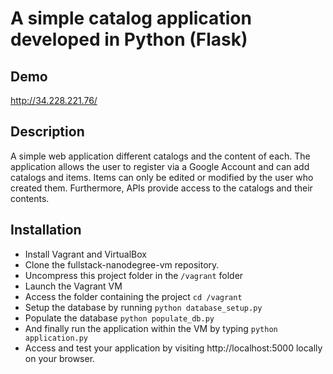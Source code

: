# A simple catalog application developed in Python (Flask)

## Demo

http://34.228.221.76/

## Description

A simple web application different catalogs and the content of each. The application allows the user to register via a Google Account and can add catalogs and items. Items can only be edited or modified by the user who created them. Furthermore, APIs provide access to the catalogs and their contents.

## Installation

- Install Vagrant and VirtualBox
- Clone the fullstack-nanodegree-vm repository.
- Uncompress this project folder in the `/vagrant` folder
- Launch the Vagrant VM
- Access the folder containing the project `cd /vagrant`
- Setup the database by running `python database_setup.py`
- Populate the database `python populate_db.py`
- And finally run the application within the VM by typing `python application.py`
- Access and test your application by visiting http://localhost:5000 locally on your browser.
